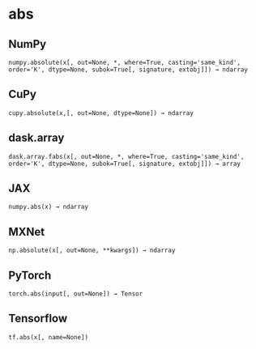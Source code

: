 # abs

## NumPy

```
numpy.absolute(x[, out=None, *, where=True, casting='same_kind', order='K', dtype=None, subok=True[, signature, extobj]]) → ndarray
```

## CuPy

```
cupy.absolute(x,[, out=None, dtype=None]) → ndarray
```

## dask.array

```
dask.array.fabs(x[, out=None, *, where=True, casting='same_kind', order='K', dtype=None, subok=True[, signature, extobj]]) → array
```

## JAX

```
numpy.abs(x) → ndarray
```

## MXNet

```
np.absolute(x[, out=None, **kwargs]) → ndarray
```

## PyTorch

```
torch.abs(input[, out=None]) → Tensor
```

## Tensorflow

```
tf.abs(x[, name=None])
```